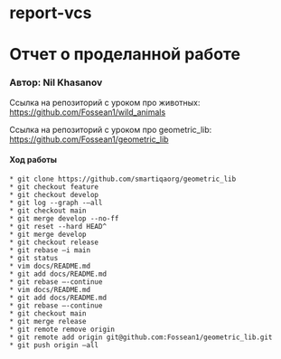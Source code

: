 # report-vcs

# Отчет о проделанной работе

### Автор: Nil Khasanov
Ссылка на репозиторий с уроком про животных: https://github.com/Fossean1/wild_animals

Ссылка на репозиторий с уроком про geometric_lib: https://github.com/Fossean1/geometric_lib

#### Ход работы
```
* git clone https://github.com/smartiqaorg/geometric_lib
* git checkout feature
* git checkout develop
* git log --graph -–all
* git checkout main
* git merge develop --no-ff
* git reset --hard HEAD^
* git merge develop
* git checkout release
* git rebase –i main
* git status
* vim docs/README.md
* git add docs/README.md
* git rebase –-continue
* vim docs/README.md
* git add docs/README.md
* git rebase –-continue
* git checkout main
* git merge release
* git remote remove origin
* git remote add origin git@github.com:Fossean1/geometric_lib.git
* git push origin –all
```
